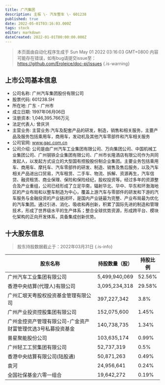 ```yaml
---
title: 广汽集团
description: 主板 \- 汽车整车 \- 601238
published: true
date: 2022-05-01T03:16:03.000Z
tags: stock
editor: markdown
dateCreated: 2022-01-01T00:00:00.000Z
---
```


> 本页面由自动化程序生成于 Sun May 01 2022 03:16:03 GMT+0800
> 内容可能存在错误，如有bug请提交issue至：https://github.com/Eroleice/doc-pi/issues
{.is-warning}

## 上市公司基本信息
- 公司名称: 广州汽车集团股份有限公司
- 股票代码: 601238.SH
- 所在地: 广东 - 广州市
- 成立日期: 1997年06月06日
- 注册资本: 1,046,395.766万元
- 法定代表人: 曾庆洪
- 主营业务: 主营业务:汽车及配套产品的研发，制造，销售和相关服务，主要产品及服务包括乘用车，商用车，发动机及其他汽车零部件和汽车相关服务
- 公司官网: www.gac.com.cn
- 公司介绍: 公司是由广州汽车工业集团有限公司、万向集团公司、中国机械工业集团公司、广州钢铁企业集团有限公司、广州市长隆酒店有限公司作为共同发起人，以发起方式设立的大型国有控股股份制企业集团。主要业务包括乘用车、商用车、摩托车、汽车零部件的研发、制造、销售及售后服务，以及汽车相关产品进出口贸易，汽车租赁、二手车、物流、拆解、资源再生，汽车信贷、融资租赁、商业保理、保险和保险经纪，股权投资等。经过多年的资源整合及产业重组，公司已经形成了立足华南，辐射华北、华中、华东和环渤海地区的产业布局和以整车制造为中心，覆盖上游汽车与零部件的研发和下游的汽车服务与金融投资的产业链闭环，是国内产业链最为完整、产业布局最为优化的汽车集团。通过引进、消化、吸收和再创新，积累了国际先进的制造和管理技术，形成了世界级水平的生产体系；整合全球优势资源，形成跨平台、模块化架构的正向开发体系，具备集成创新优势。


## 十大股东信息
> 股东持股数据截止于：2022年03月31日
{.is-info}

| 股东名称 | 持股数量（股） | 持股比例 |
| --- | --- | --- |
| 广州汽车工业集团有限公司 | 5,499,940,069 | 52.56% |
| 香港中央结算(代理人)有限公司 | 3,095,234,318 | 29.58% |
| 广州汇垠天粤股权投资基金管理有限公司 | 397,227,342 | 3.8% |
| 广州产业投资控股集团有限公司 | 152,075,600 | 1.45% |
| 广州金控资产管理有限公司-广金资产财富管理优选3号私募投资基金 | 140,738,735 | 1.34% |
| 普星聚能股份公司 | 103,635,174 | 0.99% |
| 广州轻工工贸集团有限公司 | 52,737,319 | 0.5% |
| 香港中央结算有限公司(陆股通) | 50,871,263 | 0.49% |
| 袁河 | 24,956,641 | 0.24% |
| 全国社保基金六零一组合 | 19,642,272 | 0.19% |





